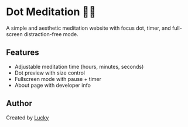 # Dot Meditation 🧘‍♂
A simple and aesthetic meditation website with focus dot, timer, and full-screen distraction-free mode.

## Features
- Adjustable meditation time (hours, minutes, seconds)
- Dot preview with size control
- Fullscreen mode with pause + timer
- About page with developer info

## Author
Created by [Lucky](https://github.com/LuckyS25)
